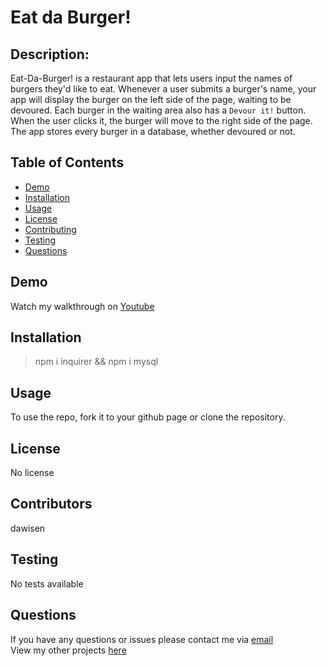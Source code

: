 # Eat da Burger!

## Description:

Eat-Da-Burger! is a restaurant app that lets users input the names of burgers they'd like to eat.
Whenever a user submits a burger's name, your app will display the burger on the left side of the page, waiting to be devoured.
Each burger in the waiting area also has a `Devour it!` button. When the user clicks it, the burger will move to the right side of the page.
The app stores every burger in a database, whether devoured or not.

## Table of Contents

* [Demo](#Demo)
* [Installation](#Installation)
* [Usage](#Usage)
* [License](#License)
* [Contributing](#Contributing)
* [Testing](#Testing)
* [Questions](#Questions)

## Demo
Watch my walkthrough on [Youtube]()
## Installation

> npm i inquirer && npm i mysql
  
## Usage
To use the repo, fork it to your github page or clone the repository.

## License
No license

## Contributors
dawisen

## Testing
No tests available
  
## Questions
If you have any questions or issues please contact me via [email](daniellewwise@gmail.com)<br>
View my other projects [here](https://github.com/dawisen?tab=repositories)

